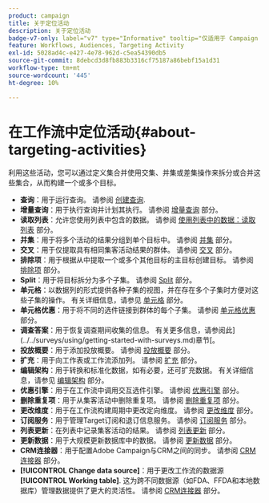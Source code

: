 ```yaml
---
product: campaign
title: 关于定位活动
description: 关于定位活动
badge-v7-only: label="v7" type="Informative" tooltip="仅适用于 Campaign Classic v7"
feature: Workflows, Audiences, Targeting Activity
exl-id: 5028ad4c-e427-4e78-962d-c5ea54390db5
source-git-commit: 8debcd3d8fb883b3316cf75187a86bebf15a1d31
workflow-type: tm+mt
source-wordcount: '445'
ht-degree: 10%

---
```


# 在工作流中定位活动{#about-targeting-activities}



利用这些活动，您可以通过定义集合并使用交集、并集或差集操作来拆分或合并这些集合，从而构建一个或多个目标。

* **查询**：用于运行查询。 请参阅 [创建查询](query.md#creating-a-query).
* **增量查询**：用于执行查询并计划其执行。 请参阅 [增量查询](incremental-query.md) 部分。
* **读取列表**：允许您使用列表中包含的数据。 请参阅 [使用列表中的数据：读取列表](../../platform/using/import-export-workflows.md#using-data-from-a-list--read-list) 部分。
* **并集**：用于将多个活动的结果分组到单个目标中。 请参阅 [并集](union.md) 部分。
* **交叉**：用于仅提取具有相同集客活动结果的群体。 请参阅 [交叉](intersection.md) 部分。
* **排除项**：用于根据从中提取一个或多个其他目标的主目标创建目标。 请参阅 [排除项](exclusion.md) 部分。
* **Split**：用于将目标拆分为多个子集。 请参阅 [Split](split.md) 部分。
* **单元格**：以数据列的形式提供各种子集的视图，并在存在多个子集时方便对这些子集的操作。 有关详细信息，请参见 [单元格](cells.md) 部分。
* **单元格优惠**：用于将不同的选件链接到群体的每个子集。 请参阅 [单元格优惠](offers-by-cell.md) 部分。
* **调查答案**：用于恢复调查期间收集的信息。 有关更多信息，请参阅此](../../surveys/using/getting-started-with-surveys.md)章节[。
* **投放概要**：用于添加投放概要。 请参阅 [投放概要](../../workflow/using/delivery-outline.md) 部分。
* **扩充**：用于向工作表或工作流添加列。 请参阅 [扩充](../../workflow/using/enrichment.md) 部分。
* **编辑架构**：用于转换和标准化数据，如有必要，还可扩充数据。 有关详细信息，请参见 [编辑架构](../../workflow/using/edit-schema.md) 部分。
* **优惠引擎**：用于在工作流中调用交互选件引擎。 请参阅 [优惠引擎](../../workflow/using/offer-engine.md) 部分。
* **删除重复项**：用于从集客活动中删除重复项。 请参阅 [删除重复项](../../workflow/using/deduplication.md) 部分。
* **更改维度**：用于在工作流构建周期中更改定向维度。 请参阅 [更改维度](../../workflow/using/change-dimension.md) 部分。
* **订阅服务**：用于管理Target订阅和退订信息服务。 请参阅 [订阅服务](../../workflow/using/subscription-services.md) 部分。
* **列表更新**：在列表中记录集客活动的结果。 请参阅 [列表更新](../../workflow/using/list-update.md) 部分。
* **更新数据**：用于大规模更新数据库中的数据。 请参阅 [更新数据](../../workflow/using/update-data.md) 部分。
* **CRM连接器**：用于配置Adobe Campaign与CRM之间的同步。 请参阅 [CRM连接器](../../workflow/using/crm-connector.md) 部分。
* **[!UICONTROL Change data source]**：用于更改工作流的数据源 **[!UICONTROL Working table]**. 这为跨不同数据源（如FDA、FFDA和本地数据库）管理数据提供了更大的灵活性。 请参阅 [CRM连接器](../../workflow/using/change-data-source.md) 部分。

